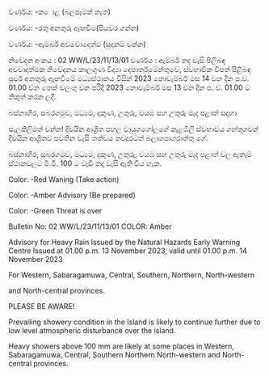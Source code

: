 වර්ණය: -ක ොළ (බලපෑමක් නැත)

වර්ණය: -රතු අනතුරු ඇඟවීම(පියවර ගන්න)

වර්ණය: -ඇම්බර් අවවොදොත්ම (සූදානම් වන්න)

නිවේදන අංකය : 02 WW/L/23/11/13/01 වර්ණය : ඇම්බර් තද වැසි පිලිබඳ අවවාදාත්මක නිවේදනය කාලගුණ විද්‍යා දෙපාර්තමේන්තුවේ, ස්වභාවික විපත් පිළිබඳ පූර්ව අනතුරු ඇඟවීමේ මධ්‍යස්ථානය විසින් 2023 නොවැම්බර් මස 14 වන දින ප.ව. 01.00 වන තෙක් වලංගු වන පරිදි 2023 නොවැම්බර් මස 13 වන දින ප. ව. 01.00 ට නිකුත් කරන ලදී.

බස්නාහිර, සබරගමුව, මධ්‍යම, දකුණ, උතුරු, වයඹ සහ උතුරු මැද පළාත් සදහා

සැලකිලිමත් වන්න! දිවයින ආශ්‍රිත පහල වායුගගෝලගේ කැළඹිලි ස්වභාවය ගහ්තුගවන් දිවයින ආශ්‍රිතව පවතින වැසි තත්වය තවදුරටත් බලාගපාගරාත්තු ගේ.

බස්නාහිර, සබරගමුව, මධ්‍යම, දකුණ, උතුරු, වයඹ සහ උතුරු මැද පළාත් වල ඇතැම් ස්ථානවලට මි.මී. 100 ට වැඩි තද වැසි ඇති විය හැක.

Color: -Red Waning (Take action)

Color: -Amber Advisory (Be prepared)

Color: -Green Threat is over

Bulletin No: 02 WW/L/23/11/13/01 COLOR: Amber

Advisory for Heavy Rain Issued by the Natural Hazards Early Warning Centre Issued at 01.00 p.m. 13 November 2023, valid until 01.00 p.m. 14 November 2023

For Western, Sabaragamuwa, Central, Southern, Northern, North-western

and North-central provinces.

PLEASE BE AWARE!

Prevailing showery condition in the Island is likely to continue further due to low level atmospheric disturbance over the island.

Heavy showers above 100 mm are likely at some places in Western, Sabaragamuwa, Central, Southern Northern North-western and North-central provinces.